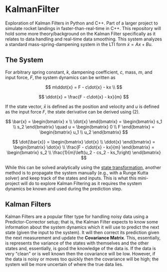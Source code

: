 # KalmanFilter
Exploration of Kalman Filters in Python and C++. Part of a larger project to simulate rocket landings in faster-than-real-time in C++. This repository will hold some more theory/background on the Kalman Filter specifically as it relates to data handling and real-time data smoothing. This system analyzes a standard mass-spring-dampening system in the LTI form $\dot{x} = Ax + Bu$.

## The System
For arbitrary spring constant, $k$, dampening coefficient, $c$, mass, $m$, and input force, $F$, the system dynamics can be written as 

$$
m\ddot{x} = F - c\dot{x} - kx \\
$$

$$
\ddot{x} = \frac{F - c\dot{x} - kx}{m}
$$

If the state vector, $\bar{x}$ is defined as the position and velocity and $u$ is defined as the input force $F$, the state derivative can be derived using (2).

$$
\bar{x} = \begin{bmatrix}
x \\
\dot{x}
\end{bmatrix} =  \begin{bmatrix}
s_1 \\
s_2
\end{bmatrix}
\quad u =  \begin{bmatrix}
0 \\
F
\end{bmatrix} = \begin{bmatrix}
u_1 \\
u_2
\end{bmatrix}
$$

$$
\dot{\bar{x}} = \begin{bmatrix}
\dot{x} \\
\ddot{x}
\end{bmatrix} = \begin{bmatrix}
\dot{x} \\
\frac{F - c\dot{x} - kx}{m}
\end{bmatrix} = \begin{bmatrix}
s_2 \\
\frac{1}{m}\left(u_2 - cs_2 - ks_1\right)
\end{bmatrix}
$$

While this can be solved analytically using the [state transformation](https://web.mit.edu/2.14/www/Handouts/StateSpaceResponse.pdf), another method is to propagate the system manually (e.g., with a Runge Kutta solver) and keep track of the states and inputs. This is what this mini-project will do to explore Kalman Filtering as it requires the system dynamics be known and used during the prediction step.

## Kalman Filters
Kalman Filters are a popular filter type for handling noisy data using a Predictor-Corrector setup; that is, the Kalman Filter expects to know some information about the system dynamics which it will use to predict the next state (given the input to the system). It will then correct its prediction given the next measurement and update the **Covariance Matrix**. This, essentially, is represents the variance of the states with themselves and the other states and, essentially, is good the knowledge of the data is. If the data is very "clean" or is well known then the covariance will be low. However, if the data is noisy or moves too quickly then the covariance will be high; the system will be more uncertain of where the true data lies.

<!-- ## Application -->